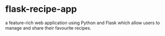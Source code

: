 # flask-recipe-app
a feature-rich web application using Python and Flask which allow users to manage and share their favourite recipes.
